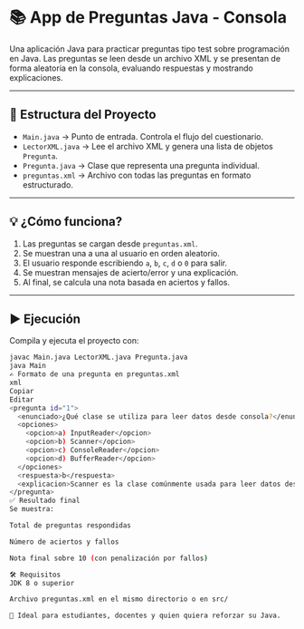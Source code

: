 # 📚 App de Preguntas Java - Consola

Una aplicación Java para practicar preguntas tipo test sobre programación en Java. Las preguntas se leen desde un archivo XML y se presentan de forma aleatoria en la consola, evaluando respuestas y mostrando explicaciones.

---

## 🧩 Estructura del Proyecto

- `Main.java` → Punto de entrada. Controla el flujo del cuestionario.
- `LectorXML.java` → Lee el archivo XML y genera una lista de objetos `Pregunta`.
- `Pregunta.java` → Clase que representa una pregunta individual.
- `preguntas.xml` → Archivo con todas las preguntas en formato estructurado.

---

## 💡 ¿Cómo funciona?

1. Las preguntas se cargan desde `preguntas.xml`.
2. Se muestran una a una al usuario en orden aleatorio.
3. El usuario responde escribiendo `a`, `b`, `c`, `d` o `0` para salir.
4. Se muestran mensajes de acierto/error y una explicación.
5. Al final, se calcula una nota basada en aciertos y fallos.

---

## ▶️ Ejecución

Compila y ejecuta el proyecto con:

```bash
javac Main.java LectorXML.java Pregunta.java
java Main
✍️ Formato de una pregunta en preguntas.xml
xml
Copiar
Editar
<pregunta id="1">
  <enunciado>¿Qué clase se utiliza para leer datos desde consola?</enunciado>
  <opciones>
    <opcion>a) InputReader</opcion>
    <opcion>b) Scanner</opcion>
    <opcion>c) ConsoleReader</opcion>
    <opcion>d) BufferReader</opcion>
  </opciones>
  <respuesta>b</respuesta>
  <explicacion>Scanner es la clase comúnmente usada para leer datos desde consola en Java.</explicacion>
</pregunta>
✅ Resultado final
Se muestra:

Total de preguntas respondidas

Número de aciertos y fallos

Nota final sobre 10 (con penalización por fallos)

🛠 Requisitos
JDK 8 o superior

Archivo preguntas.xml en el mismo directorio o en src/

📘 Ideal para estudiantes, docentes y quien quiera reforzar su Java.